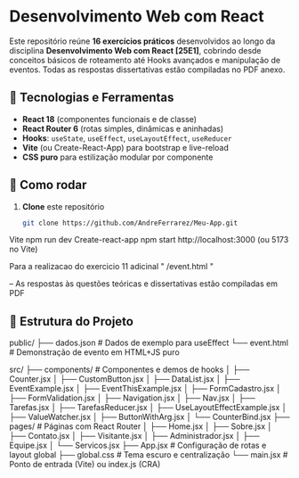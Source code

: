 # Desenvolvimento Web com React

Este repositório reúne **16 exercícios práticos** desenvolvidos ao longo da disciplina **Desenvolvimento Web com React [25E1]**, cobrindo desde conceitos básicos de roteamento até Hooks avançados e manipulação de eventos. Todas as respostas dissertativas estão compiladas no PDF anexo.

## 🔧 Tecnologias e Ferramentas

- **React 18** (componentes funcionais e de classe)  
- **React Router 6** (rotas simples, dinâmicas e aninhadas)  
- **Hooks**: `useState`, `useEffect`, `useLayoutEffect`, `useReducer`  
- **Vite** (ou Create-React-App) para bootstrap e live-reload  
- **CSS puro** para estilização modular por componente

## 🚀 Como rodar

1. **Clone** este repositório  
   ```sh
   git clone https://github.com/AndreFerrarez/Meu-App.git
Vite
npm run dev
Create-react-app
npm start
http://localhost:3000 (ou 5173 no Vite) 

Para a realizacao do exercicio 11 adicinal " /event.html "

– As respostas às questões teóricas e dissertativas estão compiladas em PDF

## 📂 Estrutura do Projeto
public/
├── dados.json         # Dados de exemplo para useEffect
└── event.html         # Demonstração de evento em HTML+JS puro

src/
├── components/        # Componentes e demos de hooks
│   ├── Counter.jsx
│   ├── CustomButton.jsx
│   ├── DataList.jsx
│   ├── EventExample.jsx
│   ├── EventThisExample.jsx
│   ├── FormCadastro.jsx
│   ├── FormValidation.jsx
│   ├── Navigation.jsx
│   ├── Nav.jsx
│   ├── Tarefas.jsx
│   ├── TarefasReducer.jsx
│   ├── UseLayoutEffectExample.jsx
│   ├── ValueWatcher.jsx
│   ├── ButtonWithArg.jsx
│   └── CounterBind.jsx
├── pages/             # Páginas com React Router
│   ├── Home.jsx
│   ├── Sobre.jsx
│   ├── Contato.jsx
│   ├── Visitante.jsx
│   ├── Administrador.jsx
│   ├── Equipe.jsx
│   └── Servicos.jsx
├── App.jsx            # Configuração de rotas e layout global
├── global.css         # Tema escuro e centralização
└── main.jsx           # Ponto de entrada (Vite) ou index.js (CRA)


